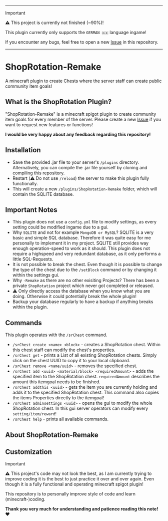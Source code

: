 
---

>[!IMPORTANT]
>:warning: This project is currently not finished (~90%)!
>
>This plugin currently only supports the `GERMAN 🇩🇪` language ingame!
>
>If you encounter any bugs, feel free to open a new [Issue](https://github.com/NYC_1809/ShopRotation-Remake/issues) in this repository.

---


# ShopRotation-Remake
A minecraft plugin to create Chests where the server staff can create public community item goals!

## What is the ShopRotation Plugin?

"ShopRotation-Remake" is a minecraft spigot plugin to create community item goals for every member of the server.
Please create a new [Issue](https://github.com/NYC_1809/ShopRotation-Remake/issues) if you want to request new features or functions!

**I would be very happy about any feedback regarding this repository!**

## Installation

- Save the provided .jar file to your server's `/plugins` directory. Alternatively, you can compile the .jar file yourself by cloning and compiling this repository.
- Restart (⚠️ Do not use `/reload`) the server to make this plugin fully functionally.
- This will create a new `/plugins/ShopRotation-Remake` folder, which will contain the SQLITE database.

## Important Notes

- This plugin does not use a `config.yml` file to modify settings, as every setting could be modified ingame due to a gui.
- Why `SQLITE` and not for example `MongoDB or MySQL`? SQLITE is a very basic and simple SQL database. Therefore it was quite easy for me personally to implement it in my project. SQLITE still provides way enough operation-speed to work as it should. This plugin does not require a highspeed and very redundant database, as it only performs a little SQL-Requests.
- It is not possible to break the chest. Even though it is possible to change the type of the chest due to the `/setBlock` command or by changing it within the settings gui.
- Why `-Remake` as there are no other exisiting Projects? There has been a private `ShopRotation` project which never got completed or released.
- ⚠️ Only directly access the database when you know what you are doing. Otherwise it could potentially break the whole plugin!
- Backup your database regularly to have a backup if anything breaks within the plugin.

## Commands
This plugin operates with the `/srChest` command.

- `/srChest create <name> <block>` - creates a ShopRotation chest. Within this chest staff can modify the chest's properties.
- `/srChest get` - prints a List of all existing ShopRotation chests. Simply click on the chest UUID to copy it to your local clipboard.
- `/srChest remove <name/uuid>` - removes the specified chest.
- `/srChest add <uuid> <material/block> <requiredAmount>` - adds the specified item to the ShopRotation chest. `requiredAmount` describes the amount this itemgoal needs to be finished.
- `/srChest addthis <uuid>` - gets the item you are currently holding and adds it to the specified ShopRotation chest. This command also copies the items Properties directly to the itemgoal!
- `/srChest adminsettings <uuid>` - opens the gui to modify the whole ShopRotation chest. In this gui server operators can modify every `setting/item/reward`!
- `/srChest help` - prints all available commands.

## About ShopRotation-Remake

## Customization


>[!IMPORTANT]
> ⚠️ This project's code may not look the best, as I am currently trying to improve coding it is the best to just practice it over and over again.
>Even though it is a fully functional and operating minecraft spigot plugin!
>
>This repository is to personally improve style of code and learn (minecraft-)coding.
>
>**Thank you very much for understanding and patience reading this note! ❤️**
